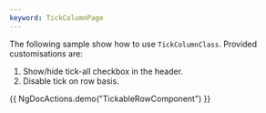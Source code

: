 ```yaml
---
keyword: TickColumnPage
---
```


The following sample show how to use `TickColumnClass`. Provided customisations are:
1. Show/hide tick-all checkbox in the header.
2. Disable tick on row basis.


{{ NgDocActions.demo("TickableRowComponent") }}